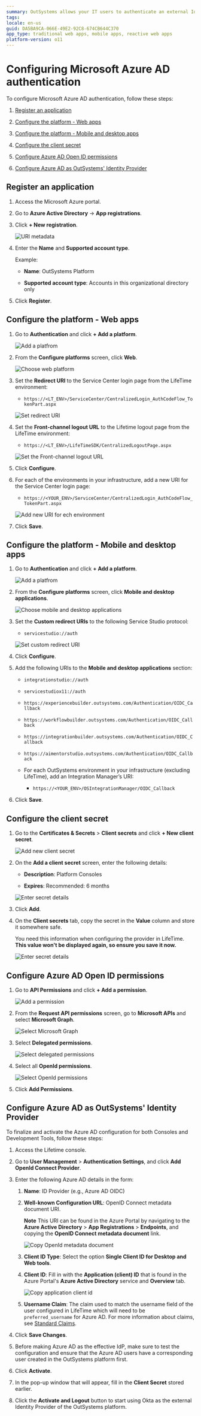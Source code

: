 ```yaml
---
summary: OutSystems allows your IT users to authenticate an external IdP via OpenID Connect.
tags:
locale: en-us
guid: DA5BA9CA-066E-49E2-92C8-674CB644C370
app_type: traditional web apps, mobile apps, reactive web apps
platform-version: o11
---
```


# Configuring Microsoft Azure AD authentication

To configure Microsoft Azure AD authentication, follow these steps:

1. [Register an application](#register-an-application)

1. [Configure the platform - Web apps](#configure-the-platform---web-apps)

1. [Configure the platform - Mobile and desktop apps](#configure-the-platform---mobile-and-desktop-apps)

1. [Configure the client secret](#configure-the-client-secret)

1. [Configure Azure AD Open ID permissions](#configure-azure-ad-open-id-permissions)

1. [Configure Azure AD as OutSystems' Identity Provider](#configure-azure-ad-as-outsystems-identity-provider)

## Register an application

1. Access the Microsoft Azure portal.

1. Go to **Azure Active Directory** -> **App registrations**.

1. Click  **+ New registration**.

    ![URI metadata](images/new-reg-az.png)

1. Enter the **Name** and **Supported account type**.

    Example:

    * **Name**: OutSystems Platform

    * **Supported account type**: Accounts in this organizational directory only

1. Click **Register**.

## Configure the platform - Web apps

1. Go to **Authentication** and click **+ Add a platform**.

    ![Add a platfrom](images/add-platform-az.png)

1. From the **Configure platforms** screen, click **Web**.

    ![Choose web platform](images/web-az.png)

1. Set the **Redirect URI** to the Service Center login page from the LifeTime environment:

    * ``https://<LT_ENV>/ServiceCenter/CentralizedLogin_AuthCodeFlow_TokenPart.aspx``

    ![Set redirect URI](images/redirect-az.png)

1. Set the **Front-channel logout URL** to the Lifetime logout page from the LifeTime environment:

    * ``https://<LT_ENV>/LifeTimeSDK/CentralizedLogoutPage.aspx``

    ![Set the Front-channel logout URL](images/front-channel-az.png)

1. Click **Configure**.

1. For each of the environments in your infrastructure, add a new URI for the Service Center login page:

    * ``https://<YOUR_ENV>/ServiceCenter/CentralizedLogin_AuthCodeFlow_TokenPart.aspx``

    ![Add new URI for ech environment](images/redirect-uri-az.png)

1. Click **Save**.

## Configure the platform - Mobile and desktop apps

1. Go to **Authentication** and click **+ Add a platform**.

    ![Add a platfrom](images/add-platform-az.png)

1. From the **Configure platforms** screen, click **Mobile and desktop applications**.

    ![Choose mobile and desktop applications](images/mob-desktop-az.png)

1. Set the **Custom redirect URIs** to the following Service Studio protocol:

    * ``servicestudio://auth``

    ![Set custom redirect URI](images/custom-uri-az.png)

1. Click **Configure**.

1. Add the following URIs to the **Mobile and desktop applications** section:

    * ``integrationstudio://auth``

    * ``servicestudiox11://auth``

    * ``https://experiencebuilder.outsystems.com/Authentication/OIDC_Callback``

    * ``https://workflowbuilder.outsystems.com/Authentication/OIDC_Callback``

    * ``https://integrationbuilder.outsystems.com/Authentication/OIDC_Callback``

    * ``https://aimentorstudio.outsystems.com/Authentication/OIDC_Callback``

    * For each OutSystems environment in your infrastructure (excluding LifeTime), add an Integration Manager’s URI:

        * ``https://<YOUR_ENV>/OSIntegrationManager/OIDC_Callback``

1. Click **Save**.

## Configure the client secret

1. Go to the **Certificates & Secrets** > **Client  secrets** and click **+ New client secret**.

    ![Add new client secret](images/add-secret-az.png)

1. On the **Add a client secret** screen, enter the following details:

    * **Description**: Platform Consoles

    * **Expires**: Recommended: 6 months

    ![Enter secret details](images/secret-details-az.png)

1. Click **Add**.

1. On the **Client secrets** tab, copy the secret in the **Value** column and store it somewhere safe.

    <div class="warning" markdown="1">

     You need this information when configuring the provider in LifeTime. **This value won't be displayed again, so ensure you save it now.**

    </div>

    ![Enter secret details](images/secret-value-az.png)

## Configure Azure AD Open ID permissions

1. Go to **API Permissions** and click **+ Add a permission**.

    ![Add a permission](images/add-permission-az.png)

1. From the **Request API permissions** screen, go to **Microsoft APIs** and select **Microsoft Graph**.

    ![Select Microsoft Graph](images/graph-az.png)

1. Select **Delegated permissions**.

    ![Select delegated permissions](images/delegated-permissions-az.png)

1. Select all **OpenId permissions**.

    ![Select OpenId permissions](images/openid-permissions-az.png)

1. Click **Add Permissions**.

## Configure Azure AD as OutSystems' Identity Provider

To finalize and activate the Azure AD configuration for both Consoles and Development Tools, follow these steps:

1. Access the Lifetime console.

1. Go to **User Management** > **Authentication Settings**, and click **Add OpenId Connect Provider**.

1. Enter the following Azure AD details in the form:

    1. **Name**: ID Provider (e.g., Azure AD OIDC)

    1. **Well-known Configuration URL**: OpenID Connect metadata document URI.

        **Note** This URI can be found in the Azure Portal by navigating to the **Azure Active Directory** > **App Registrations** > **Endpoints**, and copying the **OpenID Connect metadata document** link.

        ![Copy OpenId metadata document](images/endpoint-az.png)

    1. **Client ID Type**: Select the option **Single Client ID for Desktop and Web tools**.

    1. **Client ID**: Fill in with the **Application (client) ID** that is found in the Azure Portal's **Azure Active Directory** service and **Overview** tab.

        ![Copy application client id](images/app-client-id-az.png)

    1. **Username Claim**: The claim used to match the username field of the user configured in LifeTime which will need to be  ``preferred_username`` for Azure AD. For more information about claims, see [Standard Claims](https://openid.net/specs/openid-connect-core-1_0.html#StandardClaims).

1. Click **Save Changes**.

1. Before making Azure AD as the effective IdP, make sure to test the configuration and ensure that the Azure AD users have a corresponding user created in the OutSystems platform first.

1. Click **Activate**.

1. In the pop-up window that will appear, fill in the **Client Secret** stored earlier.

1. Click the **Activate and Logout** button to start using Okta as the external Identity Provider of the OutSystems platform.
